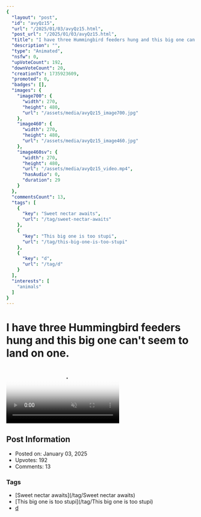 ```yaml
---
{
  "layout": "post",
  "id": "avyQz15",
  "url": "/2025/01/03/avyQz15.html",
  "post_url": "/2025/01/03/avyQz15.html",
  "title": "I have three Hummingbird feeders hung and this big one can't seem to land on one.",
  "description": "",
  "type": "Animated",
  "nsfw": 0,
  "upVoteCount": 192,
  "downVoteCount": 20,
  "creationTs": 1735923609,
  "promoted": 0,
  "badges": [],
  "images": {
    "image700": {
      "width": 270,
      "height": 480,
      "url": "/assets/media/avyQz15_image700.jpg"
    },
    "image460": {
      "width": 270,
      "height": 480,
      "url": "/assets/media/avyQz15_image460.jpg"
    },
    "image460sv": {
      "width": 270,
      "height": 480,
      "url": "/assets/media/avyQz15_video.mp4",
      "hasAudio": 0,
      "duration": 29
    }
  },
  "commentsCount": 13,
  "tags": [
    {
      "key": "Sweet nectar awaits",
      "url": "/tag/sweet-nectar-awaits"
    },
    {
      "key": "This big one is too stupi",
      "url": "/tag/this-big-one-is-too-stupi"
    },
    {
      "key": "d",
      "url": "/tag/d"
    }
  ],
  "interests": [
    "animals"
  ]
}
---
```


# I have three Hummingbird feeders hung and this big one can't seem to land on one.

<video controls playsinline loop muted poster="/assets/media/avyQz15_image460.jpg">
  <source src="/assets/media/avyQz15_video.mp4" type="video/mp4">
  Your browser does not support the video tag.
</video>

## Post Information

- Posted on: January 03, 2025
- Upvotes: 192
- Comments: 13

### Tags

- [Sweet nectar awaits](/tag/Sweet nectar awaits)
- [This big one is too stupi](/tag/This big one is too stupi)
- [d](/tag/d)
